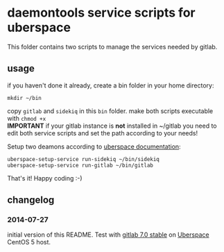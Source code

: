 # daemontools service scripts for uberspace

This folder contains two scripts to manage the services needed by gitlab. 


## usage
if you haven't done it already, create a bin folder in your home directory:

	mkdir ~/bin

copy `gitlab` and `sidekiq` in this `bin` folder. 
make both scripts executable with `chmod +x`    
**IMPORTANT** if your gitlab instance is __not__ installed in ~/gitlab you need to edit both service scripts and set the path according to your needs!

Setup two deamons according to [uberspace documentation](https://wiki.uberspace.de/system:daemontools):

	uberspace-setup-service run-sidekiq ~/bin/sidekiq
	uberspace-setup-service run-gitlab ~/bin/gitlab

That's it! Happy coding :-)

## changelog

### 2014-07-27

initial version of this README. Test with [gitlab 7.0 stable](https://about.gitlab.com/) on [Uberspace](https://uberspace.de) CentOS 5 host.
